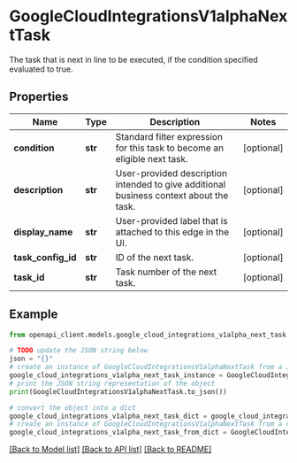 # GoogleCloudIntegrationsV1alphaNextTask

The task that is next in line to be executed, if the condition specified evaluated to true.

## Properties

Name | Type | Description | Notes
------------ | ------------- | ------------- | -------------
**condition** | **str** | Standard filter expression for this task to become an eligible next task. | [optional] 
**description** | **str** | User-provided description intended to give additional business context about the task. | [optional] 
**display_name** | **str** | User-provided label that is attached to this edge in the UI. | [optional] 
**task_config_id** | **str** | ID of the next task. | [optional] 
**task_id** | **str** | Task number of the next task. | [optional] 

## Example

```python
from openapi_client.models.google_cloud_integrations_v1alpha_next_task import GoogleCloudIntegrationsV1alphaNextTask

# TODO update the JSON string below
json = "{}"
# create an instance of GoogleCloudIntegrationsV1alphaNextTask from a JSON string
google_cloud_integrations_v1alpha_next_task_instance = GoogleCloudIntegrationsV1alphaNextTask.from_json(json)
# print the JSON string representation of the object
print(GoogleCloudIntegrationsV1alphaNextTask.to_json())

# convert the object into a dict
google_cloud_integrations_v1alpha_next_task_dict = google_cloud_integrations_v1alpha_next_task_instance.to_dict()
# create an instance of GoogleCloudIntegrationsV1alphaNextTask from a dict
google_cloud_integrations_v1alpha_next_task_from_dict = GoogleCloudIntegrationsV1alphaNextTask.from_dict(google_cloud_integrations_v1alpha_next_task_dict)
```
[[Back to Model list]](../README.md#documentation-for-models) [[Back to API list]](../README.md#documentation-for-api-endpoints) [[Back to README]](../README.md)


